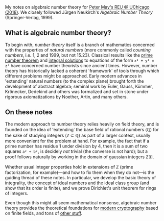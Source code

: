 My notes on algebraic number theory for [Peter May's REU @ UChicago (2018)](http://math.uchicago.edu/~may/REU2018/).
We closely followed Jürgen Neukirch's _Algebraic Number Theory_ (Springer-Verlag, 1999).

## What is algebraic number theory?

To begin with, _number theory_ itself is a branch of mathematics concerned with the properties of _natural numbers_
(more commonly called _counting numbers_, i.e. 1, 2 and 1999, but not 15.23).
Classical results like the [prime number theorem](#) and [integral solutions](#) to equations of the form `x² + y² = z²` have concerned
number theorists since ancient times.
However, number theory has historically lacked a coherent 'framework' of tools through which different problems might be approached.
Early modern advances in 'extending' natural numbers (to the complex plane) brought forth the development of abstract algebra;
seminal work by Euler, Gauss, Kümmer, Krönecker, Dedekind and others was formalized and set in stone under rigorous axiomatizations by Noether, Artin, and many others.

## On these notes

The modern approach to number theory relies heavily on field theory, and is founded on the idea of 'extending' the base field of rational numbers (ℚ)
for the sake of studying integers (ℤ ⊂ ℚ) as part of a larger context, usually more convenient for the problem at hand.
For example, the fact that if a prime number has residue 1 under division by 4, then it is a sum of two squares `a² + b²`, is
decidely _not_ trivial (the converse is not hard); but a proof follows naturally by working in the domain of gaussian integers ℤ[i].

Whether usual integer properties hold in extensions of ℤ (prime factorization, for example)—and how to fix them when they do not—is the guiding thread of
these notes. In particular, we develop the basic theory of integrality, the concept of ideal numbers and the ideal class group (and show that its order is finite),
and we prove Dirichlet's unit theorem for rings of integers.

Even though this might all seem mathematical nonsense, algebraic number theory provides the theoretical foundations for [modern cryptography](https://ecc2016.yasar.edu.tr/slides/summer-school-razvan-barbulescu-01.pdf) based on finite fields,
and tons of [other stuff](https://mathoverflow.net/a/24980).
